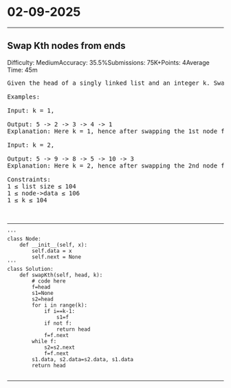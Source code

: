 # 02-09-2025
---
## Swap Kth nodes from ends
Difficulty: MediumAccuracy: 35.5%Submissions: 75K+Points: 4Average Time: 45m
<pre>
Given the head of a singly linked list and an integer k. Swap the kth node (1-based index) from the beginning and the kth node from the end of the linked list. Return the head of the final formed list and if it's not possible to swap the nodes return the original list.

Examples:

Input: k = 1,
  
Output: 5 -> 2 -> 3 -> 4 -> 1
Explanation: Here k = 1, hence after swapping the 1st node from the beginning and end the new list will be 5 -> 2 -> 3 -> 4 -> 1.
  
Input: k = 2,
  
Output: 5 -> 9 -> 8 -> 5 -> 10 -> 3
Explanation: Here k = 2, hence after swapping the 2nd node from the beginning and end the new list will be 5 -> 9 -> 8 -> 5 -> 10 -> 3.
  
Constraints:
1 ≤ list size ≤ 104
1 ≤ node->data ≤ 106
1 ≤ k ≤ 104


</pre>

---
```
'''
class Node:
    def __init__(self, x):
        self.data = x
        self.next = None
'''
class Solution:
    def swapKth(self, head, k):
        # code here
        f=head
        s1=None
        s2=head
        for i in range(k):
            if i==k-1:
                s1=f
            if not f:
                return head
            f=f.next
        while f:
            s2=s2.next
            f=f.next
        s1.data, s2.data=s2.data, s1.data
        return head


```
---
